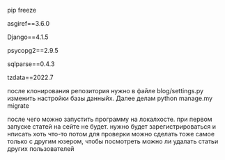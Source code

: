 pip freeze

asgiref==3.6.0

Django==4.1.5

psycopg2==2.9.5

sqlparse==0.4.3

tzdata==2022.7

после клонирования репозитория нужно в файле blog/settings.py
изменить настройки базы данныйх. Далее делам python manage.my migrate

после чего можно запустить программу на локалхосте.
при первом запуске статей на сейте не будет. нужно будет зарегистрироваться и нписать хоть что-то
потом для проверки можно сделать тоже самое только с другим юзером, чтобы посмотреть можно ли удалать статьи других пользователей 
